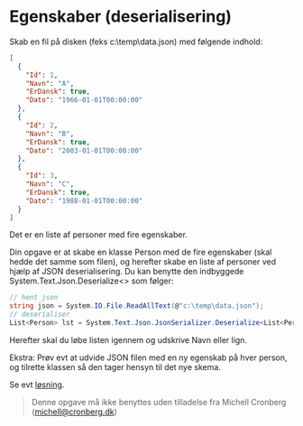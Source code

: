 ﻿# Egenskaber (deserialisering)

Skab en fil på disken (feks c:\temp\data.json) med følgende indhold:

```json
[
  {
    "Id": 1,
    "Navn": "A",
    "ErDansk": true,
    "Dato": "1966-01-01T00:00:00"
  },
  {
    "Id": 2,
    "Navn": "B",
    "ErDansk": true,
    "Dato": "2003-01-01T00:00:00"
  },
  {
    "Id": 3,
    "Navn": "C",
    "ErDansk": true,
    "Dato": "1988-01-01T00:00:00"
  }
]
```

Det er en liste af personer med fire egenskaber.

Din opgave er at skabe en klasse Person med de fire egenskaber (skal hedde det samme som filen), 
og herefter skabe en liste af personer ved hjælp af JSON deserialisering. Du 
kan benytte den indbyggede System.Text.Json.Deserialize<> som følger:

```csharp
// hent json
string json = System.IO.File.ReadAllText(@"c:\temp\data.json");
// deserialiser
List<Person> lst = System.Text.Json.JsonSerializer.Deserialize<List<Person>>(json);
```

Herefter skal du løbe listen igennem og udskrive Navn eller lign.

Ekstra: Prøv evt at udvide JSON filen med en ny egenskab på hver person, og tilrette klassen
så den tager hensyn til det nye skema.

Se evt [løsning](https://github.com/devcronberg/undervisning-cs-opgaver/blob/master/indkapsling-deserialisering/Program.cs).

<!-- footerstart -->
> Denne opgave må ikke benyttes uden tilladelse fra Michell Cronberg (michell@cronberg.dk)
<!-- footerslut -->
